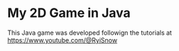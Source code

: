 # My 2D Game in Java

This Java game was developed followign the tutorials at https://www.youtube.com/@RyiSnow
